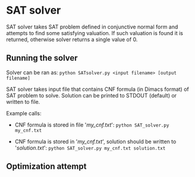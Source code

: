 # SAT solver

SAT solver takes SAT problem defined in conjunctive normal form and attempts to find some satisfying valuation. If such valuation is found it is returned, otherwise solver returns a single value of 0.

## Running the solver
Solver can be ran as: `python SATsolver.py <input filename> [output filename]`

SAT solver takes input file that contains CNF formula (in Dimacs format) of SAT problem to solve.
Solution can be printed to STDOUT (default) or written to file.

Example calls:
+ CNF formula is stored in file '*my_cnf.txt*':
`python SAT_solver.py my_cnf.txt`

+ CNF formula is stored in '*my_cnf.txt*', solution should be written to '*solution.txt*':
`python SAT_solver.py my_cnf.txt solution.txt`

## Optimization attempt
